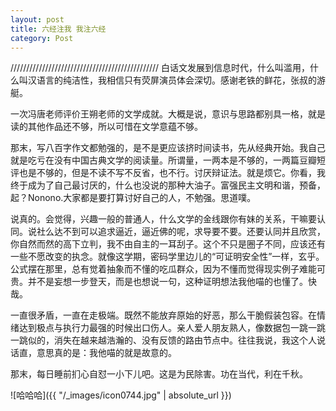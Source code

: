 ```yaml
---
layout: post
title: 六经注我 我注六经
category: Post
---
```

///////////////////////////////////////////////
白话文发展到信息时代，什么叫滥用，什么叫汉语言的纯洁性，我相信只有荧屏演员体会深切。感谢老铁的鲜花，张叔的游艇。

一次冯唐老师评价王朔老师的文学成就。大概是说，意识与思路都别具一格，就是读的其他作品还不够，所以可惜在文学意蕴不够。

那末，写八百字作文都勉强的，是不是更应该挤时间读书，先从经典开始。我自己就是吃亏在没有中国古典文学的阅读量。所谓量，一两本是不够的，一两篇豆瓣短评也是不够的，但是不读不写不反省，也不行。讨厌辩证法。就是烦它。你看，我终于成为了自己最讨厌的，什么也没说的那种大油子。富强民主文明和谐，预备，起？Nonono.大家都是要打算讨好自己的人，不勉强。思道噗。

说真的。会觉得，兴趣一般的普通人，什么文学的金线跟你有妹的关系，干嘛要认同。说社么达不到可以追求逼近，逼近佛的呢，求导要不要。还要认同并且欣赏，你自然而然的高下立判，我不由自主的一耳刮子。这个不只是圈子不同，应该还有一些不愿改变的执念。就像这学期，密码学里边儿的“可证明安全性”一样，玄乎。公式摆在那里，总有觉着抽象而不懂的吃瓜群众，因为不懂而觉得现实例子难能可贵。并不是妄想一步登天，而是也想说一句，这种证明想法我他喵的也懂了。快哉。

一直很矛盾，一直在走极端。既然不能放弃原始的好恶，那么干脆假装包容。在情绪达到极点与执行力最强的时候出口伤人。亲人爱人朋友熟人，像数据包一跳一跳一跳似的，消失在越来越浩瀚的、没有反馈的路由节点中。往往我说，我这个人说话直，意思真的是：我他喵的就是故意的。

那末，每日睡前扪心自怼一小下儿吧。这是为民除害。功在当代，利在千秋。

![哈哈哈]({{ "/_images/icon0744.jpg" | absolute_url }})
